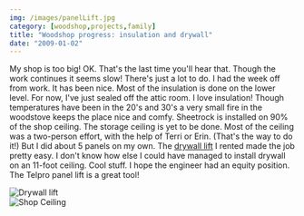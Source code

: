 ```yaml
---
img: /images/panelLift.jpg
category: [woodshop,projects,family]
title: "Woodshop progress: insulation and drywall"
date: "2009-01-02"
---
```


My shop is too big! OK. That's the last time you'll hear that. Though the work continues it seems slow! There's just a lot to do. I had the week off from work. It has been nice. Most of the insulation is done on the lower level. For now, I've just sealed off the attic room. I love insulation! Though temperatures have been in the 20's and 30's a very small fire in the woodstove keeps the place nice and comfy. Sheetrock is installed on 90% of the shop ceiling. The storage ceiling is yet to be done. Most of the ceiling was a two-person effort, with the help of Terri or Erin. (That's the way to do it!) But I did about 5 panels on my own. The [drywall lift](http://www.telproinc.com/) I rented made the job pretty easy. I don't know how else I could have managed to install drywall on an 11-foot ceiling. Cool stuff. I hope the engineer had an equity position. The Telpro panel lift is a great tool!

![Drywall lift](/images/panelLift.jpg)  
![Shop Ceiling](/images/shopCeiling.jpg)

